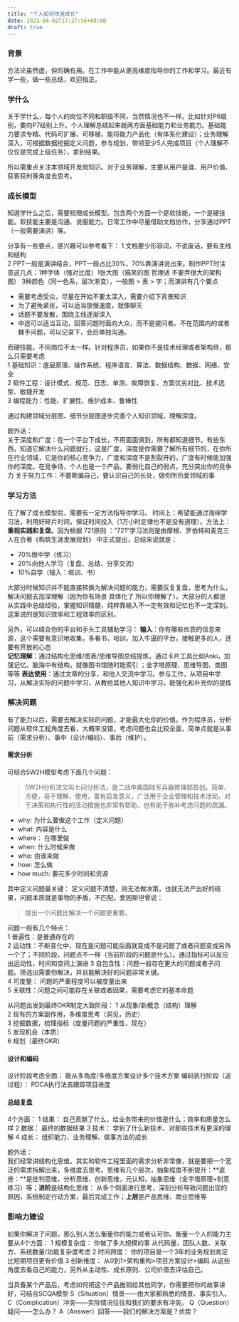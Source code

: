 ```yaml
---
title: "个人如何快速成长"
date: 2022-04-02T17:27:56+08:00
draft: true
---
```


### 背景

方法论虽然虚，但的确有用。在工作中能从更高维度指导你的工作和学习。最近有学一些，做一些总结，欢迎指正。

### 学什么

关于学什么，每个人的岗位不同和职级不同，当然情况也不一样。比如针对P6级别，要向P7级别上升。个人理解总结起来就两方面基础能力和业务能力。基础能力要求专精、代码可扩展、可移植，能将能力产品化（有体系化建设）；业务理解深入，可根据数据挖掘定义问题，参与规划，带领至少5人完成项目（个人理解不仅仅是完成上级任务），拿到结果。

所以需重点关注本领域开发岗知识。对于业务理解，主要从用户是谁、用户价值、获客获利等角度去思考。

### 成长模型
知道学什么之后，需要梳理成长模型。包含两个方面一个是软技能，一个是硬技能。软技能主要是沟通、说服能力。日常工作中尽量借助文档协作，分享通过PPT（一般需要演讲）等。  

分享有一些要点，感兴趣可以参考看下：
1 文档要少形容词，不说废话，要有主线和结构  
2 PPT一般是演讲结合，PPT一般占比30%，70%靠演讲说出来。制作PPT时注意这几点：1种字体（强对比度）1张大图（搞笑的图 哲理话 不要弄很大的架构图） 3种颜色（同一色系，层次渐变），一般图 > 表 > 字；而演讲有几个要点    
* 需要考虑受众，尽量在开始不要太深入，需要介绍下背景知识  
* 为了避免紧张，可以适当放慢速度，就像聊天  
* 话题不要发散，围绕主线逐渐深入  
* 中途可以适当互动，回答问题时面向大众，而不是提问者。不在范围内的或者棘手问题，可以记录下，会后单独沟通。  

而硬技能，不同岗位不太一样。针对程序员，如果你不是技术经理或者架构师，那么只需要考虑  
1 基础知识：底层原理、操作系统、程序语言、算法、数据结构、数据、网络、安全  
2 软件工程：设计模式、规范、日志、单测、故障恢复、方案优劣对比、技术选型、敏捷开发  
3 编程能力：性能、扩展性、维护成本、鲁棒性

通过构建领域分层图、细节分层图逐步完善个人知识领域、理解深度。

题外话：  
关于深度和广度：在一个平台下成长，不用面面俱到，所有都知道细节。有些东西，知道它解决什么问题就行，这是广度，深度是你需要了解所有细节的，在你所在行业领域，它是你的核心竞争力，广度和深度不是割裂开的，广度有时候能加强你的深度。在竞争场，个人也是一个产品，要弱化自己的弱点，充分突出你的竞争力
关于努力工作：不要欺骗自己，要认识自己的长处，做你所热爱领域的事

### 学习方法

在了解了成长模型后，需要有一定方法指导你学习。 时间上：希望能通过海绵学习法，利用好碎片时间，保证时间投入（1万小时定律也不是没有道理）。方法上：**重视实践和复盘**。因为根据 721原则 ：“721”学习法则是由摩根、罗伯特和麦克三人在合著《构筑生涯发展规划》 中正式提出，总结来说就是：
* 70%做中学（练习）
* 20%向他人学习（复盘、总结、分享交流）  
* 10%自学（输入：培训、书）  

大部分时候知识并不能直接转换为解决问题的能力，需要反复复盘，思考为什么，解决问题去加深理解（因为你有场景 具体化了 所以你理解了）。大部分的人都是从实践中总结经验，掌握知识精髓，纯粹靠输入不一定有效和记忆也不一定深刻。这里说的是知识效率和工程效率的区别。

另外，可以结合你的平台和手头工具辅助学习：
**输入**：你有哪些优质的信息来源，这个需要有意识地收集，多看书，培训，加入牛逼的平台，接触更多的人，还要有开放的心态  
**记忆理解**：通过结构化思维/图表/思维导图总结提炼，通过卡片工具比如Anki，加强记忆。脑海中有结构，就像图书馆随时能索引 ；金字塔原理、思维导图、类图等等
**表达使用**：通过文章的分享，和他人交流中学习。参与工作，从项目中学习，从解决实际的问题中学习，从教给其他人知识中学习。能强化和补充你的提炼  

### 解决问题

有了能力以后，需要去解决实际的问题，才能最大化你的价值。作为程序员，分析问题从软件工程角度去看，大概率没错，考虑问题也会比较全面，简单点就是从事前（需求分析）、事中（设计/编码）、事后（维护）。 

#### 需求分析 

可结合5W2H模型考虑下面几个问题：
> 5W2H分析法又叫七问分析法，是二战中美国陆军兵器修理部首创。简单、方便，易于理解、使用，富有启发意义，广泛用于企业管理和技术活动，对于决策和执行性的活动措施也非常有帮助，也有助于弥补考虑问题的疏漏。

* why: 为什么要做这个工作（定义问题）  
* what: 内容是什么  
* where： 在哪里做  
* when: 什么时候来做  
* who: 由谁来做  
* how: 怎么做  
* how much: 要花多少时间和资源  

其中定义问题最关键：
定义问题不清楚，则无法做决策，也就无法产出好的结果，问题本质就是事物的矛盾，不匹配。爱因斯坦曾说：
> 提出一个问题比解决一个问题更重要。

问题一般有几个特点：  
1 普遍性：是普通存在的  
2 运动性：不断变化中，现在是问题可能后面就变成不是问题了或者问题变成另外一个了；不同阶段，问题点不一样（当前阶段的问题是什么）。通过指标可以反应出运动性，时间和空间上演进
3 自包含性：问题一般存在更大的问题或者子问题。筛选出需要你解决，并且能解决好的问题非常关键。  
4 可度量： 问题的严重程度可以被度量出来  
5 关联性：问题之间可能存在关联或者因果，需要考虑它的基本命题  

从问题出发到最终OKR制定大致阶段：
1 从现象/新概念（结构）理解  
2 现有的方案副作用，多维度思考（洞见，历史）  
3 挖掘数据，梳理指标（度量问题的严重性，现在）  
5 发现机会（本质）  
6 规划（最终OKR）  


#### 设计和编码
设计阶段考虑全面： 能从多角度/多维度方案设计多个技术方案
编码执行阶段（追过程）： PDCA执行法去跟踪项目进度

#### 总结复盘
4个方面： 
1 结果： 自己贡献了什么，给业务带来的价值是什么；效率和质量怎么样
2 数据： 最终的数据结果
3 技术： 学到了什么新技术、对那些技术有更深的理解
4 成长： 组织能力、业务理解、做事方法的成长


题外话：  
我们经常讲结构化思维。其实和软件工程里面的需求分析非常像，就是要把一个宽泛的需求拆解出来，多维度去思考。思维有几个层次，抽象程度不断提升：**底座：**是批判思维，分析思维，创新思维，元认知，抽象思维（金字塔原理+刻意练习）等；**进阶**是结构化思维： 从多个侧面进行思考，深刻分析导致问题出现的原因，系统制定行动方案，最后完成工作；**上层**是产品思维、商业思维等

### 影响力建设

如果你解决了问题，那么别人怎么衡量你的能力或者认可你。衡量一个人的能力主要从4个方面：
1 规模复杂度： 你做了多大规模的事 从代码量、团队人数、关联方、系统数量/功能复杂度考虑
2 时间跨度： 你的项目是一个3年的业务规划肯定比短期项目更有价值
3 创新维度： 从0到1>架构重构>项目方案设计>编码
从这些角度去看自己的能力，另外从主动性、成长原则、公司价值去评估自己。

当具备某个产品后，考虑如何把这个产品推销给其他同学，你需要把你的故事讲好，可结合SCQA模型
S（Situation）情景——由大家都熟悉的情景、事实引入。
C（Complication）冲突——实际情况往往和我们的要求有冲突。
Q（Question）疑问——怎么办？
A（Answer）回答——我们的解决方案是？优势？

